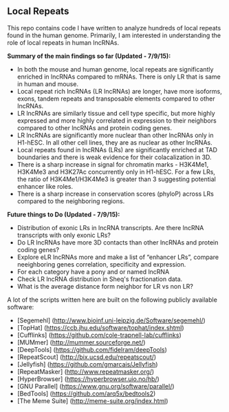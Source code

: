 ## Local Repeats

This repo contains code I have written to analyze hundreds of local repeats found in the human genome. Primarily, I am interested in understanding the role of local repeats in human lncRNAs.

**Summary of the main findings so far (Updated - 7/9/15):**

* In both the mouse and human genome, local repeats are significantly enriched in lncRNAs compared to mRNAs. There is only LR that is same in human and mouse.
* Local repeat rich lncRNAs (LR lncRNAs) are longer, have more isoforms, exons, tandem repeats and transposable elements compared to other lncRNAs.
* LR lncRNAs are similarly tissue and cell type specific, but more highly expressed and more highly correlated in expression to their neighbors compared to other lncRNAs and protein coding genes.
* LR lncRNAs are significantly more nuclear than other lncRNAs only in H1-hESC. In all other cell lines, they are as nuclear as other lncRNAs.
* Local repeats found in lncRNAs (LRs) are significantly enriched at TAD boundaries and there is weak evidence for their colacalization in 3D.
* There is a sharp increase in signal for chromatin marks - H3K4Me1, H3K4Me3 and H3K27Ac concurrently only in H1-hESC. For a few LRs, the ratio of H3K4Me1/H3K4Me3 is greater than 3 suggesting potential enhancer like roles.
* There is a sharp increase in conservation scores (phyloP) across LRs compared to the neighboring regions. 

**Future things to Do (Updated - 7/9/15):**

* Distribution of exonic LRs in lncRNA transcripts. Are there lncRNA transcripts with only exonic LRs?
* Do LR lncRNAs have more 3D contacts than other lncRNAs and protein coding genes?
* Explore eLR lncRNAs more and make a list of “enhancer LRs”, compare neeighboring genes correlation, specificity and expression.
* For each category have a pony and or named lncRNA
* Check LR lncRNA distribution in Sheq's fractionation data.
* What is the average distance form neighbor for LR vs non  LR?

A lot of the scripts written here are built on the following publicly available software:

* [Segemehl] (http://www.bioinf.uni-leipzig.de/Software/segemehl/)
* [TopHat] (https://ccb.jhu.edu/software/tophat/index.shtml)
* [Cufflinks] (https://github.com/cole-trapnell-lab/cufflinks)
* [MUMmer] (http://mummer.sourceforge.net/)
* [DeepTools] (https://github.com/fidelram/deepTools)
* [RepeatScout] (http://bix.ucsd.edu/repeatscout/)
* [Jellyfish] (https://github.com/gmarcais/Jellyfish)
* [RepeatMasker] (http://www.repeatmasker.org/)
* [HyperBrowser] (https://hyperbrowser.uio.no/hb/)
* [GNU Parallel] (https://www.gnu.org/software/parallel/)
* [BedTools] (https://github.com/arq5x/bedtools2)
* [The Meme Suite] (http://meme-suite.org/index.html)
